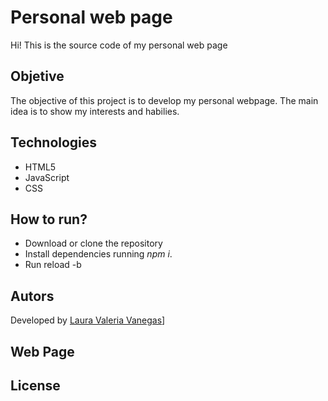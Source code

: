 # Personal web page

Hi! This is the source code of my personal web page

## Objetive
The objective of this project is to develop my personal webpage. The main idea is to show my interests and habilies. 

## Technologies

* HTML5
* JavaScript
* CSS

## How to run?
* Download or clone the repository
* Install dependencies running *npm i*.
* Run reload -b 

## Autors
Developed by [Laura Valeria Vanegas](https://github.com/Sxubas)]

## Web Page
## License
